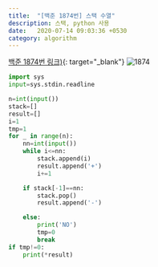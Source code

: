 ```yaml
---
title:  "[백준 1874번] 스택 수열"
description: 스택, python 사용
date:   2020-07-14 09:03:36 +0530
category: algorithm
---
```


[백준 1874번 링크)](https://www.acmicpc.net/problem/1874){: target="_blank"}
![1874](https://user-images.githubusercontent.com/26339800/87868429-5da9a180-c9d0-11ea-8028-54a56bd4b0ac.JPG)


```python  
import sys
input=sys.stdin.readline

n=int(input())
stack=[]
result=[]
i=1
tmp=1
for _ in range(n):
    nn=int(input())
    while i<=nn:
        stack.append(i)
        result.append('+')
        i+=1

    if stack[-1]==nn:
        stack.pop()
        result.append('-')

    else:
        print('NO')
        tmp=0
        break
if tmp!=0:
    print(*result)
```
